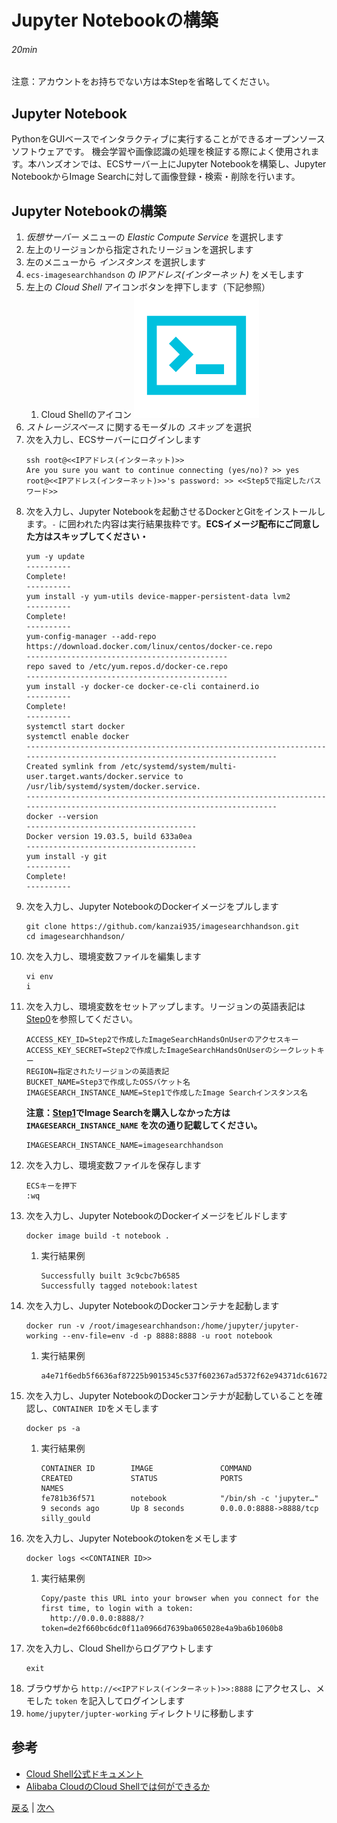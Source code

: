 # Jupyter Notebookの構築
###### 20min

注意：アカウントをお持ちでない方は本Stepを省略してください。

## Jupyter Notebook
PythonをGUIベースでインタラクティブに実行することができるオープンソースソフトウェアです。
機会学習や画像認識の処理を検証する際によく使用されます。本ハンズオンでは、ECSサーバー上にJupyter Notebookを構築し、Jupyter NotebookからImage Searchに対して画像登録・検索・削除を行います。

## Jupyter Notebookの構築
1. *仮想サーバー* メニューの *Elastic Compute Service* を選択します
1. 左上のリージョンから指定されたリージョンを選択します
1. 左のメニューから *インスタンス* を選択します
1. `ecs-imagesearchhandson` の *IPアドレス(インターネット)* をメモします
1. 左上の *Cloud Shell* アイコンボタンを押下します（下記参照）
    1. Cloud Shellのアイコン
        ![Cloud Shell](img/cloudshell.png)
1. *ストレージスペース* に関するモーダルの *スキップ* を選択
1. 次を入力し、ECSサーバーにログインします
    ```
    ssh root@<<IPアドレス(インターネット)>>
    Are you sure you want to continue connecting (yes/no)? >> yes
    root@<<IPアドレス(インターネット)>>'s password: >> <<Step5で指定したパスワード>>
    ```
1. 次を入力し、Jupyter Notebookを起動させるDockerとGitをインストールします。`-` に囲われた内容は実行結果抜粋です。**ECSイメージ配布にご同意した方はスキップしてください・**
    ```
    yum -y update
    ----------
    Complete!
    ----------
    yum install -y yum-utils device-mapper-persistent-data lvm2
    ----------
    Complete!
    ----------
    yum-config-manager --add-repo https://download.docker.com/linux/centos/docker-ce.repo
    ---------------------------------------------
    repo saved to /etc/yum.repos.d/docker-ce.repo
    ---------------------------------------------
    yum install -y docker-ce docker-ce-cli containerd.io
    ----------
    Complete!
    ----------
    systemctl start docker
    systemctl enable docker
    ---------------------------------------------------------------------------------------------------------------------------
    Created symlink from /etc/systemd/system/multi-user.target.wants/docker.service to /usr/lib/systemd/system/docker.service.
    ---------------------------------------------------------------------------------------------------------------------------
    docker --version
    --------------------------------------
    Docker version 19.03.5, build 633a0ea
    --------------------------------------
    yum install -y git
    ----------
    Complete!
    ----------
    ```
1. 次を入力し、Jupyter NotebookのDockerイメージをプルします
    ```
    git clone https://github.com/kanzai935/imagesearchhandson.git
    cd imagesearchhandson/
    ```
1. 次を入力し、環境変数ファイルを編集します
    ```
    vi env
    i
    ```
1. 次を入力し、環境変数をセットアップします。リージョンの英語表記は[Step0](Step0.md)を参照してください。
    ```
    ACCESS_KEY_ID=Step2で作成したImageSearchHandsOnUserのアクセスキー
    ACCESS_KEY_SECRET=Step2で作成したImageSearchHandsOnUserのシークレットキー
    REGION=指定されたリージョンの英語表記
    BUCKET_NAME=Step3で作成したOSSバケット名
    IMAGESEARCH_INSTANCE_NAME=Step1で作成したImage Searchインスタンス名
    ```
    **注意：[Step1](Step1.md)でImage Searchを購入しなかった方は `IMAGESEARCH_INSTANCE_NAME` を次の通り記載してください。**
    ```
    IMAGESEARCH_INSTANCE_NAME=imagesearchhandson
    ```
1. 次を入力し、環境変数ファイルを保存します
    ```
    ECSキーを押下
    :wq
    ```
1. 次を入力し、Jupyter NotebookのDockerイメージをビルドします
    ```
    docker image build -t notebook .
    ```
    1. 実行結果例
        ```
        Successfully built 3c9cbc7b6585
        Successfully tagged notebook:latest
        ```
1. 次を入力し、Jupyter NotebookのDockerコンテナを起動します
    ```
    docker run -v /root/imagesearchhandson:/home/jupyter/jupyter-working --env-file=env -d -p 8888:8888 -u root notebook
    ```
    1. 実行結果例
        ```
        a4e71f6edb5f6636af87225b9015345c537f602367ad5372f62e94371dc61672
        ```
1. 次を入力し、Jupyter NotebookのDockerコンテナが起動していることを確認し、`CONTAINER ID`をメモします
    ```
    docker ps -a
    ```
    1. 実行結果例
        ```
        CONTAINER ID        IMAGE               COMMAND                  CREATED             STATUS              PORTS                    NAMES
        fe781b36f571        notebook            "/bin/sh -c 'jupyter…"   9 seconds ago       Up 8 seconds        0.0.0.0:8888->8888/tcp   silly_gould
        ```
1. 次を入力し、Jupyter Notebookのtokenをメモします
    ```
    docker logs <<CONTAINER ID>>
    ```
    1. 実行結果例
        ```
        Copy/paste this URL into your browser when you connect for the first time, to login with a token:
          http://0.0.0.0:8888/?token=de2f660bc6dc0f11a0966d7639ba065028e4a9ba6b1060b8
        ```
1. 次を入力し、Cloud Shellからログアウトします
    ```
    exit
    ```
1. ブラウザから `http://<<IPアドレス(インターネット)>>:8888` にアクセスし、メモした `token` を記入してログインします
1. `home/jupyter/jupter-working` ディレクトリに移動します

## 参考
- [Cloud Shell公式ドキュメント](https://jp.alibabacloud.com/help/doc-detail/90395.htm)
- [Alibaba CloudのCloud Shellでは何ができるか](https://www.sbcloud.co.jp/entry/2019/01/08/cloudshell/)


[戻る](Step5.md) | [次へ](Step7.md)
